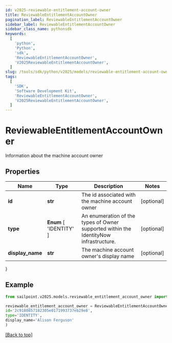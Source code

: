 ```yaml
---
id: v2025-reviewable-entitlement-account-owner
title: ReviewableEntitlementAccountOwner
pagination_label: ReviewableEntitlementAccountOwner
sidebar_label: ReviewableEntitlementAccountOwner
sidebar_class_name: pythonsdk
keywords:
  [
    'python',
    'Python',
    'sdk',
    'ReviewableEntitlementAccountOwner',
    'V2025ReviewableEntitlementAccountOwner',
  ]
slug: /tools/sdk/python/v2025/models/reviewable-entitlement-account-owner
tags:
  [
    'SDK',
    'Software Development Kit',
    'ReviewableEntitlementAccountOwner',
    'V2025ReviewableEntitlementAccountOwner',
  ]
---
```


# ReviewableEntitlementAccountOwner

Information about the machine account owner

## Properties

| Name | Type | Description | Notes |
| --- | --- | --- | --- |
| **id** | **str** | The id associated with the machine account owner | [optional] |
| **type** | **Enum** [ 'IDENTITY' ] | An enumeration of the types of Owner supported within the IdentityNow infrastructure. | [optional] |
| **display_name** | **str** | The machine account owner's display name | [optional] |

}

## Example

```python
from sailpoint.v2025.models.reviewable_entitlement_account_owner import ReviewableEntitlementAccountOwner

reviewable_entitlement_account_owner = ReviewableEntitlementAccountOwner(
id='2c9180857182305e0171993737eb29e8',
type='IDENTITY',
display_name='Alison Ferguson'
)

```

[[Back to top]](#)
